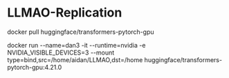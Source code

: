 # LLMAO-Replication
docker pull huggingface/transformers-pytorch-gpu

docker run --name=dan3 -it --runtime=nvidia -e NVIDIA_VISIBLE_DEVICES=3 --mount type=bind,src=/home/aidan/LLMAO,dst=/home huggingface/transformers-pytorch-gpu:4.21.0




